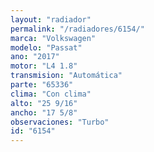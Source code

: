 ```yaml
---
layout: "radiador"
permalink: "/radiadores/6154/"
marca: "Volkswagen"
modelo: "Passat"
ano: "2017"
motor: "L4 1.8"
transmision: "Automática"
parte: "65336"
clima: "Con clima"
alto: "25 9/16"
ancho: "17 5/8"
observaciones: "Turbo"
id: "6154"
---
```


